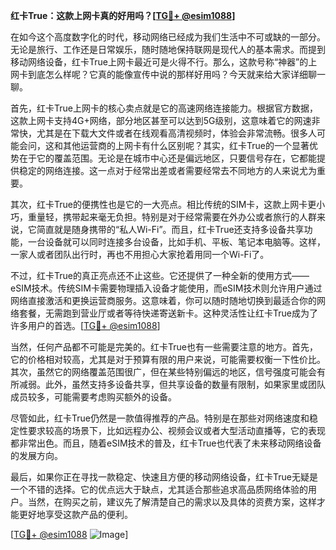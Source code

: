 **红卡True：这款上网卡真的好用吗？[[TG💪+ @esim1088](https://t.me/s/esim1088)]**

在如今这个高度数字化的时代，移动网络已经成为我们生活中不可或缺的一部分。无论是旅行、工作还是日常娱乐，随时随地保持联网是现代人的基本需求。而提到移动网络设备，红卡True上网卡最近可是火得不行。那么，这款号称“神器”的上网卡到底怎么样呢？它真的能像宣传中说的那样好用吗？今天就来给大家详细聊一聊。

首先，红卡True上网卡的核心卖点就是它的高速网络连接能力。根据官方数据，这款上网卡支持4G+网络，部分地区甚至可以达到5G级别，这意味着它的网速非常快，尤其是在下载大文件或者在线观看高清视频时，体验会非常流畅。很多人可能会问，这和其他运营商的上网卡有什么区别呢？其实，红卡True的一个显著优势在于它的覆盖范围。无论是在城市中心还是偏远地区，只要信号存在，它都能提供稳定的网络连接。这一点对于经常出差或者需要经常去不同地方的人来说尤为重要。

其次，红卡True的便携性也是它的一大亮点。相比传统的SIM卡，这款上网卡更小巧，重量轻，携带起来毫无负担。特别是对于经常需要在外办公或者旅行的人群来说，它简直就是随身携带的“私人Wi-Fi”。而且，红卡True还支持多设备共享功能，一台设备就可以同时连接多台设备，比如手机、平板、笔记本电脑等。这样，一家人或者团队出行时，再也不用担心大家抢着用同一个Wi-Fi了。

不过，红卡True的真正亮点还不止这些。它还提供了一种全新的使用方式——eSIM技术。传统SIM卡需要物理插入设备才能使用，而eSIM技术则允许用户通过网络直接激活和更换运营商服务。这意味着，你可以随时随地切换到最适合你的网络套餐，无需跑到营业厅或者等待快递寄送新卡。这种灵活性让红卡True成为了许多用户的首选。[[TG💪+ @esim1088](https://t.me/s/esim1088)]

当然，任何产品都不可能是完美的。红卡True也有一些需要注意的地方。首先，它的价格相对较高，尤其是对于预算有限的用户来说，可能需要权衡一下性价比。其次，虽然它的网络覆盖范围很广，但在某些特别偏远的地区，信号强度可能会有所减弱。此外，虽然支持多设备共享，但共享设备的数量有限制，如果家里或团队成员较多，可能需要考虑购买额外的设备。

尽管如此，红卡True仍然是一款值得推荐的产品。特别是在那些对网络速度和稳定性要求较高的场景下，比如远程办公、视频会议或者大型活动直播等，它的表现都非常出色。而且，随着eSIM技术的普及，红卡True也代表了未来移动网络设备的发展方向。

最后，如果你正在寻找一款稳定、快速且方便的移动网络设备，红卡True无疑是一个不错的选择。它的优点远大于缺点，尤其适合那些追求高品质网络体验的用户。当然，在购买之前，建议先了解清楚自己的需求以及具体的资费方案，这样才能更好地享受这款产品的便利。

[[TG💪+ @esim1088](https://t.me/s/esim1088) ![Image](https://i.postimg.cc/4NQfJmqS/Snipaste-2025-05-13-00-14-12.png)]